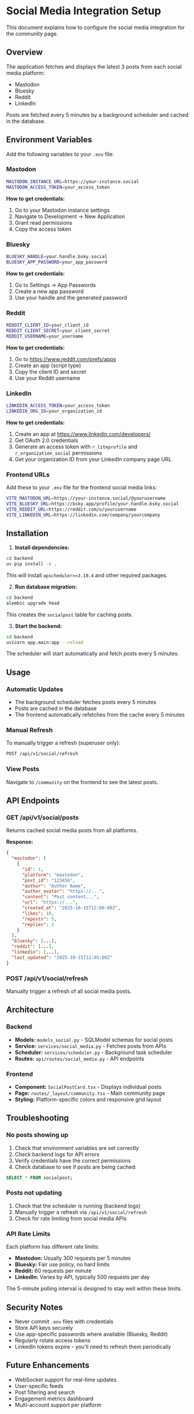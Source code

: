 # Social Media Integration Setup

This document explains how to configure the social media integration for the community page.

## Overview

The application fetches and displays the latest 3 posts from each social media platform:
- Mastodon
- Bluesky
- Reddit
- LinkedIn

Posts are fetched every 5 minutes by a background scheduler and cached in the database.

## Environment Variables

Add the following variables to your `.env` file:

### Mastodon

```bash
MASTODON_INSTANCE_URL=https://your-instance.social
MASTODON_ACCESS_TOKEN=your_access_token
```

**How to get credentials:**
1. Go to your Mastodon instance settings
2. Navigate to Development → New Application
3. Grant read permissions
4. Copy the access token

### Bluesky

```bash
BLUESKY_HANDLE=your.handle.bsky.social
BLUESKY_APP_PASSWORD=your_app_password
```

**How to get credentials:**
1. Go to Settings → App Passwords
2. Create a new app password
3. Use your handle and the generated password

### Reddit

```bash
REDDIT_CLIENT_ID=your_client_id
REDDIT_CLIENT_SECRET=your_client_secret
REDDIT_USERNAME=your_username
```

**How to get credentials:**
1. Go to https://www.reddit.com/prefs/apps
2. Create an app (script type)
3. Copy the client ID and secret
4. Use your Reddit username

### LinkedIn

```bash
LINKEDIN_ACCESS_TOKEN=your_access_token
LINKEDIN_ORG_ID=your_organization_id
```

**How to get credentials:**
1. Create an app at https://www.linkedin.com/developers/
2. Get OAuth 2.0 credentials
3. Generate an access token with `r_liteprofile` and `r_organization_social` permissions
4. Get your organization ID from your LinkedIn company page URL

### Frontend URLs

Add these to your `.env` file for the frontend social media links:

```bash
VITE_MASTODON_URL=https://your-instance.social/@yourusername
VITE_BLUESKY_URL=https://bsky.app/profile/your.handle.bsky.social
VITE_REDDIT_URL=https://reddit.com/u/yourusername
VITE_LINKEDIN_URL=https://linkedin.com/company/yourcompany
```

## Installation

1. **Install dependencies:**

```bash
cd backend
uv pip install -e .
```

This will install `apscheduler>=3.10.4` and other required packages.

2. **Run database migration:**

```bash
cd backend
alembic upgrade head
```

This creates the `socialpost` table for caching posts.

3. **Start the backend:**

```bash
cd backend
uvicorn app.main:app --reload
```

The scheduler will start automatically and fetch posts every 5 minutes.

## Usage

### Automatic Updates

- The background scheduler fetches posts every 5 minutes
- Posts are cached in the database
- The frontend automatically refetches from the cache every 5 minutes

### Manual Refresh

To manually trigger a refresh (superuser only):

```bash
POST /api/v1/social/refresh
```

### View Posts

Navigate to `/community` on the frontend to see the latest posts.

## API Endpoints

### GET /api/v1/social/posts

Returns cached social media posts from all platforms.

**Response:**
```json
{
  "mastodon": [
    {
      "id": 1,
      "platform": "mastodon",
      "post_id": "123456",
      "author": "Author Name",
      "author_avatar": "https://...",
      "content": "Post content...",
      "url": "https://...",
      "created_at": "2025-10-15T12:00:00Z",
      "likes": 10,
      "reposts": 5,
      "replies": 2
    }
  ],
  "bluesky": [...],
  "reddit": [...],
  "linkedin": [...],
  "last_updated": "2025-10-15T12:05:00Z"
}
```

### POST /api/v1/social/refresh

Manually trigger a refresh of all social media posts.

## Architecture

### Backend

- **Models:** `models_social.py` - SQLModel schemas for social posts
- **Service:** `services/social_media.py` - Fetches posts from APIs
- **Scheduler:** `services/scheduler.py` - Background task scheduler
- **Routes:** `api/routes/social_media.py` - API endpoints

### Frontend

- **Component:** `SocialPostCard.tsx` - Displays individual posts
- **Page:** `routes/_layout/community.tsx` - Main community page
- **Styling:** Platform-specific colors and responsive grid layout

## Troubleshooting

### No posts showing up

1. Check that environment variables are set correctly
2. Check backend logs for API errors
3. Verify credentials have the correct permissions
4. Check database to see if posts are being cached:

```sql
SELECT * FROM socialpost;
```

### Posts not updating

1. Check that the scheduler is running (backend logs)
2. Manually trigger a refresh via `/api/v1/social/refresh`
3. Check for rate limiting from social media APIs

### API Rate Limits

Each platform has different rate limits:
- **Mastodon:** Usually 300 requests per 5 minutes
- **Bluesky:** Fair use policy, no hard limits
- **Reddit:** 60 requests per minute
- **LinkedIn:** Varies by API, typically 500 requests per day

The 5-minute polling interval is designed to stay well within these limits.

## Security Notes

- Never commit `.env` files with credentials
- Store API keys securely
- Use app-specific passwords where available (Bluesky, Reddit)
- Regularly rotate access tokens
- LinkedIn tokens expire - you'll need to refresh them periodically

## Future Enhancements

- WebSocket support for real-time updates
- User-specific feeds
- Post filtering and search
- Engagement metrics dashboard
- Multi-account support per platform
